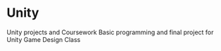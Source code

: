 # Unity
Unity projects and Coursework
Basic programming and final project for Unity Game Design Class
